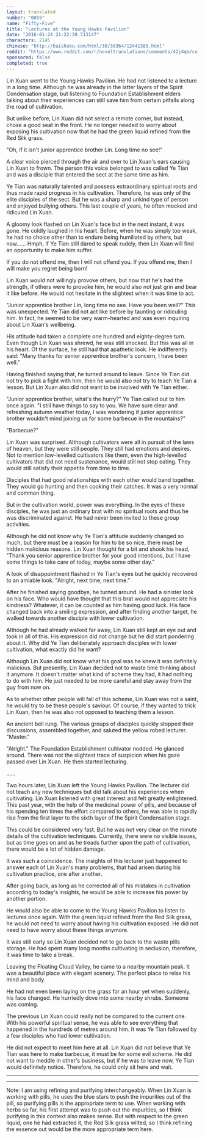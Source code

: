 ```yaml
---
layout: translated
number: "0055"
name: "Fifty-Five"
title: "Lectures at the Young Hawks Pavilion"
date: "2016-01-24 21:22:39.713147"
characters: 2145
chinese: "http://baishuku.com/html/30/30364/12441385.html"
reddit: "https://www.reddit.com/r/noveltranslations/comments/42j4qm/cn_tempered_immortal_chapter_0055/"
sponsored: false
completed: true
---
```


Lin Xuan went to the Young Hawks Pavilion. He had not listened to a lecture in a long time. Although he was already in the latter layers of the Spirit Condensation stage, but listening to Foundation Establishment elders talking about their experiences can still save him from certain pitfalls along the road of cultivation.

But unlike before, Lin Xuan did not select a remote corner, but instead, chose a good seat in the front. He no longer needed to worry about exposing his cultivation now that he had the green liquid refined from the Red Silk grass.

"Oh, if it isn't junior apprentice brother Lin. Long time no see!"

A clear voice pierced through the air and over to Lin Xuan's ears causing Lin Xuan to frown. The person this voice belonged to was called Ye Tian and was a disciple that entered the sect at the same time as him.

Ye Tian was naturally talented and possess extraordinary spiritual roots and thus made rapid progress in his cultivation. Therefore, he was only of the elite disciples of the sect. But he was a sharp and unkind type of person and enjoyed bullying others. This last couple of years, he often mocked and ridiculed Lin Xuan.

A gloomy look flashed on Lin Xuan's face but in the next instant, it was gone. He coldly laughed in his heart. Before, when he was simply too weak, he had no choice other than to endure being humiliated by others, but now...... Hmph, if Ye Tian still dared to speak rudely, then Lin Xuan will find an opportunity to make him suffer.

If you do not offend me, then I will not offend you. If you offend me, then I will make you regret being born!

Lin Xuan would not willingly provoke others, but now that he's had the strength, if others were to provoke him, he would also not just grin and bear it like before. He would not hesitate in the slightest when it was time to act.

"Junior apprentice brother Lin, long time no see. Have you been well?" This was unexpected. Ye Tian did not act like before by taunting or ridiculing him. In fact, he seemed to be very warm-hearted and was even inquiring about Lin Xuan's wellbeing.

His attitude had taken a complete one hundred and eighty-degree turn. Even though Lin Xuan was shrewd, he was still shocked. But this was all in his heart. Of the surface, he still had that apathetic look. He indifferently said: "Many thanks for senior apprentice brother's concern, I have been well."


Having finished saying that, he turned around to leave. Since Ye Tian did not try to pick a fight with him, then he would also not try to teach Ye Tian a lesson. But Lin Xuan also did not want to be involved with Ye Tian either.

"Junior apprentice brother, what's the hurry?" Ye Tian called out to him once again. "I still have things to say to you. We have sure clear and refreshing autumn weather today, I was wondering if junior apprentice brother wouldn't mind joining us for some barbecue in the mountains?"

"Barbecue?"

Lin Xuan was surprised. Although cultivators were all in pursuit of the laws of heaven, but they were still people. They still had emotions and desires. Not to mention low-levelled cultivators like them, even the high-levelled cultivators that did not need sustenance, would still not stop eating. They would still satisfy their appetite from time to time.

Disciples that had good relationships with each other would band together. They would go hunting and then cooking their catches. It was a very normal and common thing.

But in the cultivation world, power was everything. In the eyes of these disciples, he was just an ordinary brat with no spiritual roots and thus he was discriminated against. He had never been invited to these group activities.

Although he did not know why Ye Tian's attitude suddenly changed so much, but there must be a reason for him to be so nice, there must be hidden malicious reasons. Lin Xuan thought for a bit and shook his head, "Thank you senior apprentice brother for your good intentions, but I have some things to take care of today, maybe some other day."

A look of disappointment flashed in Ye Tian's eyes but he quickly recovered to an amiable look. "Alright, next time, next time."

After he finished saying goodbye, he turned around. He had a sinister look on his face. Who would have thought that this brat would not appreciate his kindness? Whatever, it can be counted as him having good luck. His face changed back into a smiling expression, and after finding another target, he walked towards another disciple with lower cultivation.

Although he had already walked far away, Lin Xuan still kept an eye out and took in all of this. His expression did not change but he did start pondering about it. Why did Ye Tian deliberately approach disciples with lower cultivation, what exactly did he want?

Although Lin Xuan did not know what his goal was he knew it was definitely malicious. But presently, Lin Xuan decided not to waste time thinking about it anymore. It doesn't matter what kind of scheme they had, it had nothing to do with him. He just needed to be more careful and stay away from the guy from now on.

As to whether other people will fall of this scheme, Lin Xuan was not a saint, he would try to be these people's saviour. Of course, if they wanted to trick Lin Xuan, then he was also not opposed to teaching them a lesson.

An ancient bell rung. The various groups of disciples quickly stopped their discussions, assembled together, and saluted the yellow robed lecturer. "Master."

"Alright." The Foundation Establishment cultivator nodded. He glanced around. There was not the slightest trace of suspicion when his gaze passed over Lin Xuan. He then started lecturing.

......

Two hours later, Lin Xuan left the Young Hawks Pavilion. The lecturer did not teach any new techniques but did talk about his experiences when cultivating. Lin Xuan listened with great interest and felt greatly enlightened. This past year, with the help of the medicinal power of pills, and because of his spending ten times the effort compared to others, he was able to rapidly rise from the first layer to the sixth layer of the Spirit Condensation stage.

This could be considered very fast. But he was not very clear on the minute details of the cultivation techniques. Currently, there were no visible issues, but as time goes on and as he treads further upon the path of cultivation, there would be a lot of hidden damage.

It was such a coincidence. The insights of this lecturer just happened to answer each of Lin Xuan's many problems, that had arisen during his cultivation practice, one after another.

After going back, as long as he corrected all of his mistakes in cultivation according to today's insights, he would be able to increase his power by another portion.

He would also be able to come to the Young Hawks Pavilion to listen to lectures once again. With the green liquid refined from the Red Silk grass, he would not need to worry about having his cultivation exposed. He did not need to have worry about these things anymore.

It was still early so Lin Xuan decided not to go back to the waste pills storage. He had spent many long months cultivating in seclusion, therefore, it was time to take a break.

Leaving the Floating Cloud Valley, he came to a nearby mountain peak. It was a beautiful place with elegant scenery. The perfect place to relax his mind and body.

He had not even been laying on the grass for an hour yet when suddenly, his face changed. He hurriedly dove into some nearby shrubs. Someone was coming.

The previous Lin Xuan could really not be compared to the current one. With his powerful spiritual sense, he was able to see everything that happened in the hundreds of metres around him. It was Ye Tian followed by a few disciples who had lower cultivation.

He did not expect to meet him here at all. Lin Xuan did not believe that Ye Tian was here to make barbecue, it must be for some evil scheme. He did not want to meddle in other's business, but if he was to leave now, Ye Tian would definitely notice. Therefore, he could only sit here and wait.

- - -
- - -

Note: I am using refining and purifying interchangeably. When Lin Xuan is working with pills, he uses the blue stars to push the impurities out of the pill, so purifying pills is the appropriate term to use. When working with herbs so far, his first attempt was to push out the impurities, so I think purifying in this context also makes sense. But with respect to the green liquid, one he had extracted it, the Red Silk grass wilted, so I think refining the essence out would be the more appropriate term here.

